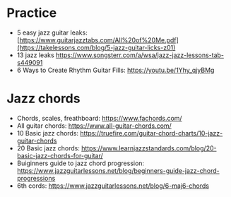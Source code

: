 # Practice
- 5 easy jazz guitar leaks: [https://www.guitarjazztabs.com/All%20of%20Me.pdf](https://takelessons.com/blog/5-jazz-guitar-licks-z01)
- 13 jazz leaks https://www.songsterr.com/a/wsa/jazz-jazz-lessons-tab-s449091
- 6 Ways to Create Rhythm Guitar Fills: https://youtu.be/1Yhy_qjyBMg

# Jazz chords
- Chords, scales, freathboard: https://www.fachords.com/
- All guitar chords: https://www.all-guitar-chords.com/
- 10 Basic jazz chords: https://truefire.com/guitar-chord-charts/10-jazz-guitar-chords
- 20 Basic jazz chords: https://www.learnjazzstandards.com/blog/20-basic-jazz-chords-for-guitar/
- Buiginners guide to jazz chord progression: https://www.jazzguitarlessons.net/blog/beginners-guide-jazz-chord-progressions
- 6th cords: https://www.jazzguitarlessons.net/blog/6-maj6-chords


